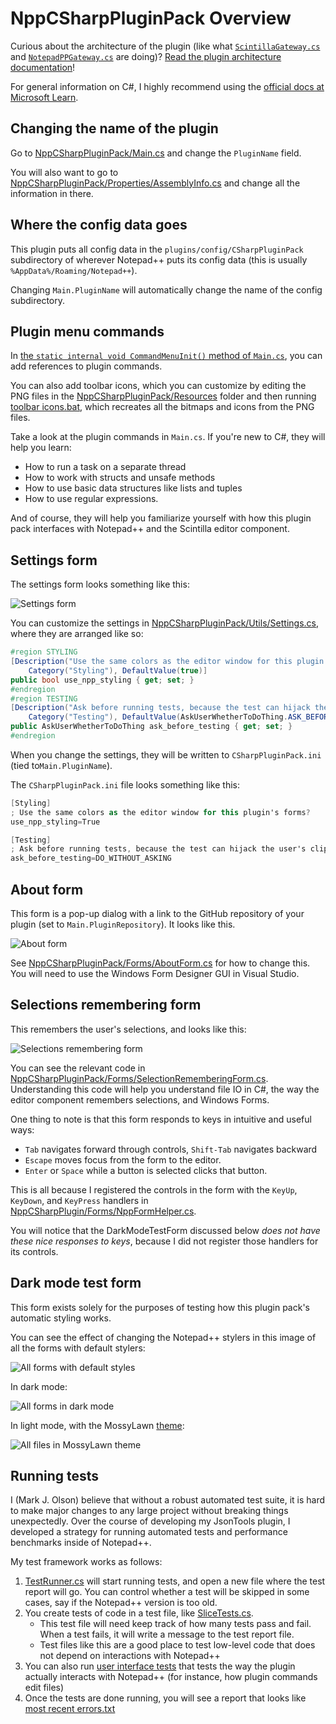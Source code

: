 NppCSharpPluginPack Overview
====================

Curious about the architecture of the plugin (like what [`ScintillaGateway.cs`](/NppCSharpPluginPack/PluginInfrastructure/ScintillaGateway.cs) and [`NotepadPPGateway.cs`](/NppCSharpPluginPack/PluginInfrastructure/NotepadPPGateway.cs) are doing)? [Read the plugin architecture documentation](/PluginPackArchitecture.md)!

For general information on C#, I highly recommend using the [official docs at Microsoft Learn](https://learn.microsoft.com/en-us/dotnet/csharp/).

## Changing the name of the plugin ##

Go to [NppCSharpPluginPack/Main.cs](/NppCSharpPluginPack/Main.cs) and change the `PluginName` field.

You will also want to go to [NppCSharpPluginPack/Properties/AssemblyInfo.cs](/NppCSharpPluginPack/Properties/AssemblyInfo.cs) and change all the information in there.

## Where the config data goes ##

This plugin puts all config data in the `plugins/config/CSharpPluginPack` subdirectory of wherever Notepad++ puts its config data (this is usually `%AppData%/Roaming/Notepad++`).

Changing `Main.PluginName` will automatically change the name of the config subdirectory.

## Plugin menu commands ##

In [the `static internal void CommandMenuInit()` method of `Main.cs`](/NppCSharpPluginPack/Main.cs), you can add references to plugin commands.

You can also add toolbar icons, which you can customize by editing the PNG files in the [NppCSharpPluginPack/Resources](/NppCSharpPluginPack/Resources/) folder and then running [toolbar icons.bat](/NppCSharpPluginPack/Resources/toolbar%20icons.bat), which recreates all the bitmaps and icons from the PNG files.

Take a look at the plugin commands in `Main.cs`. If you're new to C#, they will help you learn:
- How to run a task on a separate thread
- How to work with structs and unsafe methods
- How to use basic data structures like lists and tuples
- How to use regular expressions.

And of course, they will help you familiarize yourself with how this plugin pack interfaces with Notepad++ and the Scintilla editor component.

## Settings form ##

The settings form looks something like this:

![Settings form](/docs/settings%20form.PNG)

You can customize the settings in [NppCSharpPluginPack/Utils/Settings.cs](/NppCSharpPluginPack/Utils/Settings.cs), where they are arranged like so:
```cs
#region STYLING
[Description("Use the same colors as the editor window for this plugin's forms?"),
    Category("Styling"), DefaultValue(true)]
public bool use_npp_styling { get; set; }
#endregion
#region TESTING
[Description("Ask before running tests, because the test can hijack the user's clipboard"),
    Category("Testing"), DefaultValue(AskUserWhetherToDoThing.ASK_BEFORE_DOING)]
public AskUserWhetherToDoThing ask_before_testing { get; set; }
#endregion
```
When you change the settings, they will be written to `CSharpPluginPack.ini` (tied to`Main.PluginName`).

The `CSharpPluginPack.ini` file looks something like this:
```cs
[Styling]
; Use the same colors as the editor window for this plugin's forms?
use_npp_styling=True

[Testing]
; Ask before running tests, because the test can hijack the user's clipboard
ask_before_testing=DO_WITHOUT_ASKING
```

## About form ##

This form is a pop-up dialog with a link to the GitHub repository of your plugin (set to `Main.PluginRepository`). It looks like this.

![About form](/docs/about%20form.PNG)

See [NppCSharpPluginPack/Forms/AboutForm.cs](/NppCSharpPluginPack/Forms/AboutForm.cs) for how to change this. You will need to use the Windows Form Designer GUI in Visual Studio.

## Selections remembering form ##

This remembers the user's selections, and looks like this:

![Selections remembering form](/docs/selections%20remembering%20form.PNG)

You can see the relevant code in [NppCSharpPluginPack/Forms/SelectionRememberingForm.cs](/NppCSharpPluginPack/Forms/SelectionRememberingForm.cs). Understanding this code will help you understand file IO in C#, the way the editor component remembers selections, and Windows Forms.

One thing to note is that this form responds to keys in intuitive and useful ways:
- `Tab` navigates forward through controls, `Shift-Tab` navigates backward
- `Escape` moves focus from the form to the editor.
- `Enter` or `Space` while a button is selected clicks that button.

This is all because I registered the controls in the form with the `KeyUp`, `KeyDown`, and `KeyPress` handlers in [NppCSharpPlugin/Forms/NppFormHelper.cs](/NppCSharpPluginPack/Forms/NppFormHelper.cs).

You will notice that the DarkModeTestForm discussed below *does not have these nice responses to keys*, because I did not register those handlers for its controls.

## Dark mode test form ##

This form exists solely for the purposes of testing how this plugin pack's automatic styling works.

You can see the effect of changing the Notepad++ stylers in this image of all the forms with default stylers:

![All forms with default styles](/docs/all%20forms%20default%20style.PNG)

In dark mode:

![All forms in dark mode](/docs/all%20forms%20dark%20mode.PNG)

In light mode, with the MossyLawn [theme](https://npp-user-manual.org/docs/themes/):

![All files in MossyLawn theme](/docs/all%20forms%20MossyLawn.PNG)

## Running tests ##

I (Mark J. Olson) believe that without a robust automated test suite, it is hard to make major changes to any large project without breaking things unexpectedly. Over the course of developing my JsonTools plugin, I developed a strategy for running automated tests and performance benchmarks inside of Notepad++.

My test framework works as follows:
1. [TestRunner.cs](/NppCSharpPluginPack/Tests/TestRunner.cs) will start running tests, and open a new file where the test report will go. You can control whether a test will be skipped in some cases, say if the Notepad++ version is too old.
2. You create tests of code in a test file, like [SliceTests.cs](/NppCSharpPluginPack/Tests/SliceTests.cs).
    - This test file will need keep track of how many tests pass and fail. When a test fails, it will write a message to the test report file.
    - Test files like this are a good place to test low-level code that does not depend on interactions with Notepad++
3. You can also run [user interface tests](/NppCSharpPluginPack/Tests/UserInterfaceTests.cs) that tests the way the plugin actually interacts with Notepad++ (for instance, how plugin commands edit files)
4. Once the tests are done running, you will see a report that looks like [most recent errors.txt](/most%20recent%20errors.txt)